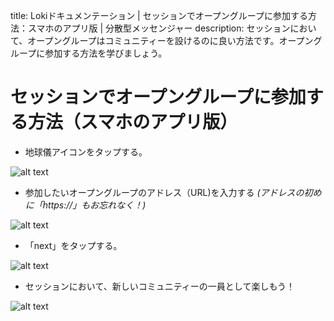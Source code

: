 title: Lokiドキュメンテーション | セッションでオープングループに参加する方法：スマホのアプリ版 | 分散型メッセンジャー
description: セッションにおいて、オープングループはコミュニティーを設けるのに良い方法です。オープングループに参加する方法を学びましょう。

# セッションでオープングループに参加する方法（スマホのアプリ版）

* 地球儀アイコンをタップする。

![alt text](../../../docs/assets/JoingroupMobile1.png "スマホでオープングループに参加: ステップ 1")

* 参加したいオープングループのアドレス（URL)を入力する _(アドレスの初めに「https://」もお忘れなく！)_

![alt text](../../../docs/assets/JoingroupMobile2.png "スマホでオープングループに参加: ステップ 2")

* 「next」をタップする。

![alt text](../../../docs/assets/JoingroupMobile3.png "スマホでオープングループに参加: ステップ 3")

* セッションにおいて、新しいコミュニティーの一員として楽しもう！

![alt text](../../../docs/assets/JoingroupMobile4.png "スマホでオープングループに参加: ステップ 4")
